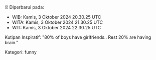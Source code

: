 ⏰ Diperbarui pada:
- WIB: Kamis, 3 Oktober 2024 20.30.25 UTC
- WITA: Kamis, 3 Oktober 2024 21.30.25 UTC
- WIT: Kamis, 3 Oktober 2024 22.30.25 UTC

Kutipan Inspiratif:
"80% of boys have girlfriends.. Rest 20% are having brain."


Kategori: funny

